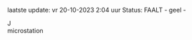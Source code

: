 laatste update: 
vr 20-10-2023  2:04   uur 
Status: FAALT - geel - 
<div class="service R">J</div><div class="service Y">microstation</div>